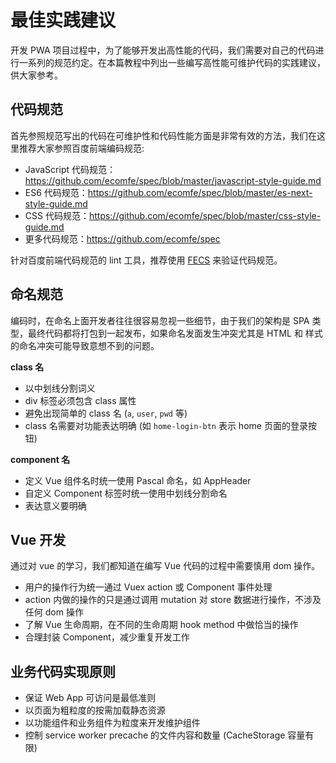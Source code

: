 # 最佳实践建议

开发 PWA 项目过程中，为了能够开发出高性能的代码，我们需要对自己的代码进行一系列的规范约定。在本篇教程中列出一些编写高性能可维护代码的实践建议，供大家参考。

## 代码规范

首先参照规范写出的代码在可维护性和代码性能方面是非常有效的方法，我们在这里推荐大家参照百度前端编码规范:

- JavaScript 代码规范： https://github.com/ecomfe/spec/blob/master/javascript-style-guide.md
- ES6 代码规范：https://github.com/ecomfe/spec/blob/master/es-next-style-guide.md
- CSS 代码规范：https://github.com/ecomfe/spec/blob/master/css-style-guide.md
- 更多代码规范：https://github.com/ecomfe/spec

针对百度前端代码规范的 lint 工具，推荐使用 [FECS](http://fecs.baidu.com) 来验证代码规范。

## 命名规范

编码时，在命名上面开发者往往很容易忽视一些细节，由于我们的架构是 SPA 类型，最终代码都将打包到一起发布，如果命名发面发生冲突尤其是 HTML 和 样式的命名冲突可能导致意想不到的问题。

**class 名**

- 以中划线分割词义
- div 标签必须包含 class 属性
- 避免出现简单的 class 名 (`a`, `user`, `pwd` 等)
- class 名需要对功能表达明确 (如 `home-login-btn` 表示 home 页面的登录按钮)

**component 名**

- 定义 Vue 组件名时统一使用 Pascal 命名，如 AppHeader
- 自定义 Component 标签时统一使用中划线分割命名
- 表达意义要明确

## Vue 开发

通过对 vue 的学习，我们都知道在编写 Vue 代码的过程中需要慎用 dom 操作。

- 用户的操作行为统一通过 Vuex action 或 Component 事件处理
- action 内做的操作的只是通过调用 mutation 对 store 数据进行操作，不涉及任何 dom 操作
- 了解 Vue 生命周期，在不同的生命周期 hook method 中做恰当的操作
- 合理封装 Component，减少重复开发工作

## 业务代码实现原则

- 保证 Web App 可访问是最低准则
- 以页面为粗粒度的按需加载静态资源
- 以功能组件和业务组件为粒度来开发维护组件
- 控制 service worker precache 的文件内容和数量 (CacheStorage 容量有限)
